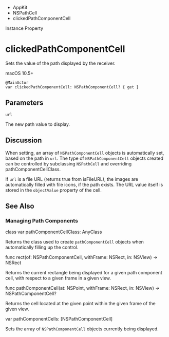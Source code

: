 

- AppKit
- NSPathCell
-  clickedPathComponentCell 

Instance Property

# clickedPathComponentCell

Sets the value of the path displayed by the receiver.

macOS 10.5+

``` source
@MainActor
var clickedPathComponentCell: NSPathComponentCell? { get }
```

## Parameters 

`url`  

The new path value to display.

## Discussion

When setting, an array of `NSPathComponentCell` objects is automatically set, based on the path in `url`. The type of `NSPathComponentCell` objects created can be controlled by subclassing `NSPathCell` and overriding pathComponentCellClass.

If `url` is a file URL (returns true from isFileURL), the images are automatically filled with file icons, if the path exists. The URL value itself is stored in the `objectValue` property of the cell.

## See Also

### Managing Path Components

class var pathComponentCellClass: AnyClass

Returns the class used to create `pathComponentCell` objects when automatically filling up the control.

func rect(of: NSPathComponentCell, withFrame: NSRect, in: NSView) -> NSRect

Returns the current rectangle being displayed for a given path component cell, with respect to a given frame in a given view.

func pathComponentCell(at: NSPoint, withFrame: NSRect, in: NSView) -> NSPathComponentCell?

Returns the cell located at the given point within the given frame of the given view.

var pathComponentCells: [NSPathComponentCell]

Sets the array of `NSPathComponentCell` objects currently being displayed.


